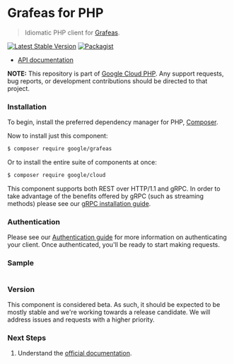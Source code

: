 # Grafeas for PHP

> Idiomatic PHP client for [Grafeas](https://cloud.google.com/container-registry/docs/container-analysis).

[![Latest Stable Version](https://poser.pugx.org/google/grafeas/v/stable)](https://packagist.org/packages/google/grafeas) [![Packagist](https://img.shields.io/packagist/dm/google/grafeas.svg)](https://packagist.org/packages/google/grafeas)

* [API documentation](http://googleapis.github.io/google-cloud-php/#/docs/grafeas/latest/grafeas/readme)

**NOTE:** This repository is part of [Google Cloud PHP](https://github.com/googleapis/google-cloud-php). Any
support requests, bug reports, or development contributions should be directed to
that project.

### Installation

To begin, install the preferred dependency manager for PHP, [Composer](https://getcomposer.org/).

Now to install just this component:

```sh
$ composer require google/grafeas
```

Or to install the entire suite of components at once:

```sh
$ composer require google/cloud
```

This component supports both REST over HTTP/1.1 and gRPC. In order to take advantage of the benefits offered by gRPC (such as streaming methods)
please see our [gRPC installation guide](https://cloud.google.com/php/grpc).

### Authentication

Please see our [Authentication guide](https://github.com/googleapis/google-cloud-php/blob/master/AUTHENTICATION.md) for more information
on authenticating your client. Once authenticated, you'll be ready to start making requests.

### Sample

```
```

### Version

This component is considered beta. As such, it should be expected to be mostly
stable and we're working towards a release candidate. We will address issues
and requests with a higher priority.

### Next Steps

1. Understand the [official documentation](https://cloud.google.com/container-registry/docs/container-analysis).
